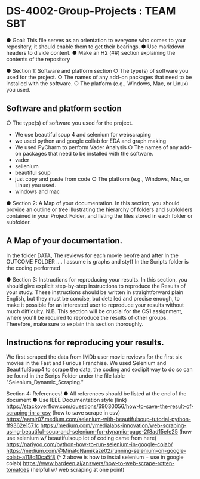 # DS-4002-Group-Projects : TEAM SBT
  ● Goal: This file serves as an orientation to everyone who comes to your repository, it should enable them to get their bearings. ● Use markdown headers to divide content. ● Make an H2 (##) section explaining the contents of the repository 
  
  ● Section 1: Software and platform section ○ The type(s) of software you used for the project. ○ The names of any add-on packages that need to be installed with the software. ○ The platform (e.g., Windows, Mac, or Linux) you used.  

## Software and platform section
○	The type(s) of software you used for the project.
- We use beautiful soup 4 and selenium for webscraping
- we used python and google collab for EDA and graph making
- We used PyCharm to perform Vader Analysis
○	The names of any add-on packages that need to be installed with the software.
- vader
- sellenium
- beautiful soup
- just copy and paste from code
○	The platform (e.g., Windows, Mac, or Linux) you used.
- windows and mac

● Section 2: A Map of your documentation. In this section, you should provide an outline or tree illustrating the hierarchy of folders and subfolders contained in your Project Folder, and listing the files stored in each folder or subfolder.

## A Map of your documentation.
In the folder DATA, The reviews for each movie beofre and after
In the OUTCOME FOLDER .... I assume is graphs and styff
In the Scripts folder is the coding performed


● Section 3: Instructions for reproducing your results. In this section, you should give explicit step-by-step instructions to reproduce the Results of your study. These instructions should be written in straightforward plain English, but they must be concise, but detailed and precise enough, to make it possible for an interested user to reproduce your results without much difficulty. N.B. This section will be crucial for the CS1 assignment, where you'll be required to reproduce the results of other groups. Therefore, make sure to explain this section thoroughly.

## Instructions for reproducing your results. 
We first scraped the data from IMDb user movie reviews for the first six movies in the Fast and Furious Franchise. We used Selenium and BeautifulSoup4 to scrape the data, the coding and exclipit way to do so can be found in the Scrips Folder under the file lable "Selenium_Dynamic_Scraping."

Section 4: References!
● All references should be listed at the end of the document ● Use IEEE Documentation style (link)
https://stackoverflow.com/questions/69030056/how-to-save-the-result-of-scraping-in-a-csv
(how to save scrape in csv)
https://aamir07.medium.com/selenium-with-beautifulsoup-tutorial-python-ff9362e1571c
https://medium.com/ymedialabs-innovation/web-scraping-using-beautiful-soup-and-selenium-for-dynamic-page-2f8ad15efe25
(how use selenium w/ beautifulsoup lot of coding came from here)
https://nariyoo.com/python-how-to-run-selenium-in-google-colab/
https://medium.com/@MinatoNamikaze02/running-selenium-on-google-colab-a118d10ca5f8
(^ 2 above is how to instal selenium + use in google colab)
https://www.bardeen.ai/answers/how-to-web-scrape-rotten-tomatoes
(helpful w/ web scraping at one point)

